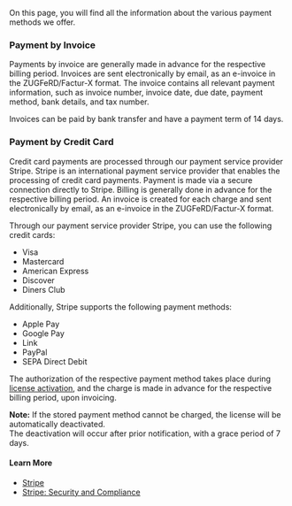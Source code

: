 On this page, you will find all the information about the various payment methods we offer.

### Payment by Invoice

Payments by invoice are generally made in advance for the respective billing period. Invoices are sent electronically by email, as an e-invoice in the ZUGFeRD/Factur-X format. The invoice contains all relevant payment information, such as invoice number, invoice date, due date, payment method, bank details, and tax number.

Invoices can be paid by bank transfer and have a payment term of 14 days.

### Payment by Credit Card

Credit card payments are processed through our payment service provider Stripe. Stripe is an international payment service provider that enables the processing of credit card payments. Payment is made via a secure connection directly to Stripe. Billing is generally done in advance for the respective billing period.
An invoice is created for each charge and sent electronically by email, as an e-invoice in the ZUGFeRD/Factur-X format.

Through our payment service provider Stripe, you can use the following credit cards:

- Visa
- Mastercard
- American Express
- Discover
- Diners Club

Additionally, Stripe supports the following payment methods:

- Apple Pay
- Google Pay
- Link
- PayPal
- SEPA Direct Debit

The authorization of the respective payment method takes place during [license activation](../../license-management/activate-license/), and the charge is made in advance for the respective billing period, upon invoicing.

<div class="alert alert-info">
    <i class="fa-solid fa-lightbulb"></i> <strong>Note:</strong> If the stored payment method cannot be charged, the license will be automatically deactivated.<br>The deactivation will occur after prior notification, with a grace period of 7 days.
</div>

#### Learn More

- [Stripe](https://stripe.com)
- [Stripe: Security and Compliance](https://stripe.com/security)